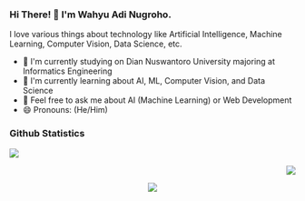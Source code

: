 ### Hi There! 👋 I'm Wahyu Adi Nugroho.

I love various things about technology like Artificial Intelligence, Machine Learning, Computer Vision, Data Science, etc.

- 🔭 I'm currently studying on Dian Nuswantoro University majoring at Informatics Engineering
- 🌱 I'm currently learning about AI, ML, Computer Vision, and Data Science
- 💬 Feel free to ask me about AI (Machine Learning) or Web Development
- 😄 Pronouns: (He/Him)

### Github Statistics
<div align=center>
   <p align=left>
      <img src="https://github-readme-stats-eight-theta.vercel.app/api?username=wahyu-adi-n&show_icons=true&include_all_commits=true&count_private=true"/>
   </p>
   <p align=right>
      <img src="https://github-readme-streak-stats.herokuapp.com/?user=wahyu-adi-n">
    </p>
</div>
<p align=center>
 <img src="https://github-readme-stats-eight-theta.vercel.app/api/top-langs/?username=wahyu-adi-n&layout=compact&langs_count=10"/> 
</p>
























<!--
**wahyu-adi-n/wahyu-adi-n** is a ✨ _special_ ✨ repository because its `README.md` (this file) appears on your GitHub profile.

Here are some ideas to get you started:

- 🔭 I’m currently working on ...
- 🌱 I’m currently learning ...
- 👯 I’m looking to collaborate on ...
- 🤔 I’m looking for help with ...
- 💬 Ask me about ...
- 📫 How to reach me: ...
- 😄 Pronouns: ...
- ⚡ Fun fact: ...
-->
